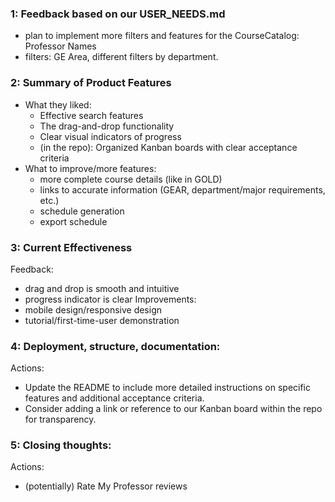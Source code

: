 ### 1: Feedback based on our USER_NEEDS.md
- plan to implement more filters and features for the CourseCatalog: Professor Names
- filters: GE Area, different filters by department.
### 2: Summary of Product Features
- What they liked:
  - Effective search features
  - The drag-and-drop functionality
  - Clear visual indicators of progress
  - (in the repo): Organized Kanban boards with clear acceptance criteria
- What to improve/more features:
  - more complete course details (like in GOLD)
  - links to accurate information (GEAR, department/major requirements, etc.)
  - schedule generation
  - export schedule
### 3: Current Effectiveness
Feedback:
- drag and drop is smooth and intuitive
- progress indicator is clear
Improvements:
- mobile design/responsive design
- tutorial/first-time-user demonstration

### 4: Deployment, structure, documentation:
Actions:
- Update the README to include more detailed instructions on specific features and additional acceptance criteria.
- Consider adding a link or reference to our Kanban board within the repo for transparency.

### 5: Closing thoughts:
Actions:
- (potentially) Rate My Professor reviews
